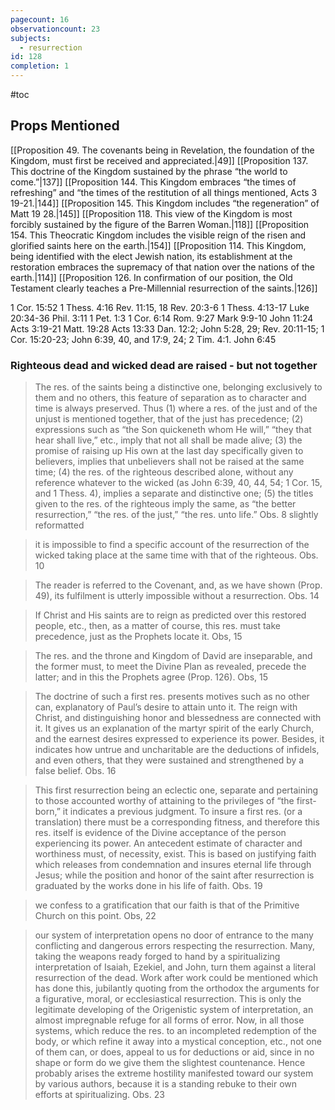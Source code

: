 ```yaml
---
pagecount: 16
observationcount: 23
subjects:
  - resurrection
id: 128
completion: 1
---
```

#toc

## Props Mentioned
[[Proposition 49. The covenants being in Revelation, the foundation of the Kingdom, must first be received and appreciated.|49]] [[Proposition 137. This doctrine of the Kingdom sustained by the phrase “the world to come.”|137]] [[Proposition 144. This Kingdom embraces “the times of refreshing” and “the times of the restitution of all things mentioned, Acts 3 19-21.|144]] [[Proposition 145. This Kingdom includes “the regeneration” of Matt 19 28.|145]] [[Proposition 118. This view of the Kingdom is most forcibly sustained by the figure of the Barren Woman.|118]] [[Proposition 154. This Theocratic Kingdom includes the visible reign of the risen and glorified saints here on the earth.|154]] [[Proposition 114. This Kingdom, being identified with the elect Jewish nation, its establishment at the restoration embraces the supremacy of that nation over the nations of the earth.|114]] [[Proposition 126. In confirmation of our position, the Old Testament clearly teaches a Pre-Millennial resurrection of the saints.|126]] 

1 Cor. 15:52
1 Thess. 4:16
Rev. 11:15, 18
Rev. 20:3-6
1 Thess. 4:13-17
Luke 20:34-36
Phil. 3:11
1 Pet. 1:3
1 Cor. 6:14
Rom. 9:27
Mark 9:9-10
John 11:24
Acts 3:19-21
Matt. 19:28
Acts 13:33
Dan. 12:2; John 5:28, 29; Rev. 20:11-15; 1 Cor. 15:20-23; John 6:39, 40, and 17:9, 24; 2 Tim. 4:1.
John 6:45

### Righteous dead and wicked dead are raised - but not together

>The res. of the saints being a distinctive one, belonging exclusively to them and no others, this feature of separation as to character and time is always preserved. Thus 
>(1) where a res. of the just and of the unjust is mentioned together, that of the just has precedence; 
>(2) expressions such as “the Son quickeneth whom He will,” “they that hear shall live,” etc., imply that not all shall be made alive; 
>(3) the promise of raising up His own at the last day specifically given to believers, implies that unbelievers shall not be raised at the same time; 
>(4) the res. of the righteous described alone, without any reference whatever to the wicked (as John 6:39, 40, 44, 54; 1 Cor. 15, and 1 Thess. 4), implies a separate and distinctive one; 
>(5) the titles given to the res. of the righteous imply the same, as “the better resurrection,” “the res. of the just,” “the res. unto life.”
>Obs. 8 slightly reformatted

>it is impossible to find a specific account of the resurrection of the wicked taking place at the same time with that of the righteous.
>Obs. 10

>The reader is referred to the Covenant, and, as we have shown (Prop. 49), its fulfilment is utterly impossible without a resurrection.
>Obs. 14


>If Christ and His saints are to reign as predicted over this restored people, etc., then, as a matter of course, this res. must take precedence, just as the Prophets locate it.
>Obs, 15

>The res. and the throne and Kingdom of David are inseparable, and the former must, to meet the Divine Plan as revealed, precede the latter; and in this the Prophets agree (Prop. 126).
>Obs, 15

>The doctrine of such a first res. presents motives such as no other can, explanatory of Paul’s desire to attain unto it. The reign with Christ, and distinguishing honor and blessedness are connected with it. It gives us an explanation of the martyr spirit of the early Church, and the earnest desires expressed to experience its power. Besides, it indicates how untrue and uncharitable are the deductions of infidels, and even others, that they were sustained and strengthened by a false belief.
>Obs. 16

>This first resurrection being an eclectic one, separate and pertaining to those accounted worthy of attaining to the privileges of “the first-born,” it indicates a previous judgment. To insure a first res. (or a translation) there must be a corresponding fitness, and therefore this res. itself is evidence of the Divine acceptance of the person experiencing its power. An antecedent estimate of character and worthiness must, of necessity, exist. This is based on justifying faith which releases from condemnation and insures eternal life through Jesus; while the position and honor of the saint after resurrection is graduated by the works done in his life of faith.
>Obs. 19

>we confess to a gratification that our faith is that of the Primitive Church on this point.
>Obs, 22

>our system of interpretation opens no door of entrance to the many conflicting and dangerous errors respecting the resurrection. Many, taking the weapons ready forged to hand by a spiritualizing interpretation of Isaiah, Ezekiel, and John, turn them against a literal resurrection of the dead. Work after work could be mentioned which has done this, jubilantly quoting from the orthodox the arguments for a figurative, moral, or ecclesiastical resurrection. This is only the legitimate developing of the Origenistic system of interpretation, an almost impregnable refuge for all forms of error. Now, in all those systems, which reduce the res. to an incompleted redemption of the body, or which refine it away into a mystical conception, etc., not one of them can, or does, appeal to us for deductions or aid, since in no shape or form do we give them the slightest countenance. Hence probably arises the extreme hostility manifested toward our system by various authors, because it is a standing rebuke to their own efforts at spiritualizing.
>Obs. 23






